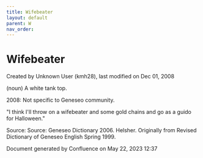 ```yaml
---
title: Wifebeater
layout: default
parent: W
nav_order:
---
```


# Wifebeater

Created by  Unknown User (kmh28), last modified on Dec 01, 2008

(noun) A white tank top.

2008: Not specific to Geneseo community.

&quot;I think I'll throw on a wifebeater and some gold chains and go as a guido for Halloween.&quot;

Source: Source: Geneseo Dictionary 2006. Helsher. Originally from Revised Dictionary of Geneseo English Spring 1999.

Document generated by Confluence on May 22, 2023 12:37


